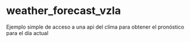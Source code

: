 # weather_forecast_vzla
Ejemplo simple de acceso a una api del clima para obtener el pronóstico para el día actual
